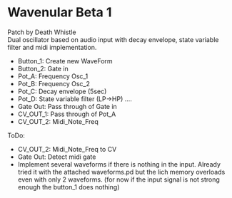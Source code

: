 # Wavenular Beta 1
Patch by Death Whistle <br/>
Dual oscillator based on audio input with decay envelope, state variable filter and midi implementation.

- Button_1: Create new WaveForm
- Button_2: Gate in 
- Pot_A: Frequency Osc_1
- Pot_B: Frequency Osc_2
- Pot_C: Decay envelope (5sec)
- Pot_D: State variable filter (LP->HP)
....
- Gate Out: Pass through of Gate in
- CV_OUT_1: Pass through of Pot_A
- CV_OUT_2: Midi_Note_Freq
	
ToDo:
- CV_OUT_2: Midi_Note_Freq to CV
- Gate Out: Detect midi gate
- Implement several waveforms if there is nothing in the input. Already tried it with the attached waveforms.pd but the lich memory overloads even with only 2 waveforms. (for now if the input signal is not strong enough the button_1 does nothing) 


